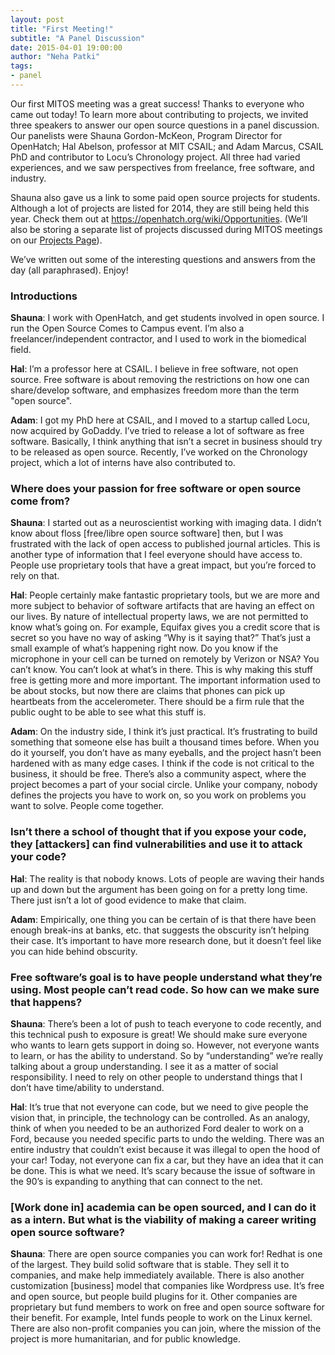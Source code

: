```yaml
---
layout: post
title: "First Meeting!"
subtitle: "A Panel Discussion"
date: 2015-04-01 19:00:00
author: "Neha Patki"
tags:
- panel
---
```

<p>
Our first MITOS meeting was a great success! Thanks to everyone who came out today! To learn more about contributing to projects, we invited three speakers to answer our open source questions in a panel discussion. Our panelists were Shauna Gordon-McKeon, Program Director for OpenHatch; Hal Abelson, professor at MIT CSAIL; and Adam Marcus, CSAIL PhD and contributor to Locu’s Chronology project. All three had varied experiences, and we saw perspectives from freelance, free software, and industry.
</p>

<p>
Shauna also gave us a link to some paid open source projects for students. Although a lot of projects are listed for 2014, they are still being held this year. Check them out at <a href="https://openhatch.org/wiki/Opportunities">https://openhatch.org/wiki/Opportunities</a>. (We’ll also be storing a separate list of projects discussed during MITOS meetings on our <a href="{{ site.baseurl }}/projects/">Projects Page</a>).
</p>

<p>
We’ve written out some of the interesting questions and answers from the day (all paraphrased). Enjoy!
</p>

<h3>Introductions</h3>
<div>
<p>
<b>Shauna</b>: I work with OpenHatch, and get students involved in open source. I run the Open Source Comes to Campus event. I’m also a freelancer/independent contractor, and I used to work in the biomedical field.
</p>
<p>
<b>Hal</b>: I’m a professor here at CSAIL. I believe in free software, not open source. Free software is about removing the restrictions on how one can share/develop software, and emphasizes freedom more than the term "open source".
</p>
<p>
<b>Adam</b>: I got my PhD here at CSAIL, and I moved to a startup called Locu, now acquired by GoDaddy. I’ve tried to release a lot of software as free software. Basically, I think anything that isn’t a secret in business should try to be released as open source. Recently, I’ve worked on the Chronology project, which a lot of interns have also contributed to.
</p>
</div>

<h3>Where does your passion for free software or open source come from?</h3>

<div>
<p>
<b>Shauna</b>: I started out as a neuroscientist working with imaging data. I didn’t know about floss [free/libre open source software] then, but I was frustrated with the lack of open access to published journal articles. This is another type of information that I feel everyone should have access to. People use proprietary tools that have a great impact, but you’re forced to rely on that.
</p>

<p>
<b>Hal</b>: People certainly make fantastic proprietary tools, but we are more and more subject to behavior of software artifacts that are having an effect on our lives. By nature of intellectual property laws, we are not permitted to know what’s going on. For example, Equifax gives you a credit score that is secret so you have no way of asking “Why is it saying that?” That’s just a small example of what’s happening right now. Do you know if the microphone in your cell can be turned on remotely by Verizon or NSA? You can’t know. You can’t look at what’s in there. This is why making this stuff free is getting more and more important. The important information used to be about stocks, but now there are claims that phones can pick up heartbeats from the accelerometer. There should be a firm rule that the public ought to be able to see what this stuff is.
</p>

<p>
<b>Adam</b>: On the industry side, I think it’s just practical. It’s frustrating to build something that someone else has built a thousand times before. When you do it yourself, you don’t have as many eyeballs, and the project hasn’t been hardened with as many edge cases. I think if the code is not critical to the business, it should be free. There’s also a community aspect, where the project becomes a part of your social circle. Unlike your company, nobody defines the projects you have to work on, so you work on problems you want to solve. People come together.
</p>
</div>

<h3> Isn’t there a school of thought that if you expose your code, they [attackers] can find vulnerabilities and use it to attack your code? </h3>
<div>
<p>
<b>Hal</b>: The reality is that nobody knows. Lots of people are waving their hands up and down but the argument has been going on for a pretty long time. There just isn’t a lot of good evidence to make that claim.
</p>

<p>
<b>Adam</b>: Empirically, one thing you can be certain of is that there have been enough break-ins at banks, etc. that suggests the obscurity isn’t helping their case. It’s important to have more research done, but it doesn’t feel like you can hide behind obscurity.
</p>
</div>

<h3> Free software’s goal is to have people understand what they’re using.  Most people can’t read code. So how can we make sure that happens? </h3>

<div>
<p>
<b>Shauna</b>: There’s been a lot of push to teach everyone to code recently, and this technical push to exposure is great! We should make sure everyone who wants to learn gets support in doing so. However, not everyone wants to learn, or has the ability to understand. So by “understanding” we’re really talking about a group understanding. I see it as a matter of social responsibility. I need to rely on other people to understand things that I don’t have time/ability to understand.
</p>

<p>
<b>Hal</b>: It’s true that not everyone can code, but we need to give people the vision that, in principle, the technology can be controlled. As an analogy, think of when you needed to be an authorized Ford dealer to work on a Ford, because you needed specific parts to undo the welding. There was an entire industry that couldn’t exist because it was illegal to open the hood of your car! Today, not everyone can fix a car, but they have an idea that it can be done. This is what we need. It’s scary because the issue of software in the 90’s is expanding to anything that can connect to the net.
</p>
</div>

<h3> [Work done in] academia can be open sourced, and I can do it as a intern. But what is the viability of making a career writing open source software? </h3>

<div>
<p>
<b>Shauna</b>: There are open source companies you can work for! Redhat is one of the largest. They build solid software that is stable. They sell it to companies, and make help immediately available. There is also another customization [business] model that companies like Wordpress use. It’s free and open source, but people build plugins for it. Other companies are proprietary but fund members to work on free and open source software for their benefit. For example, Intel funds people to work on the Linux kernel. There are also non-profit companies you can join, where the mission of the project is more humanitarian, and for public knowledge.
</p>
</div>
